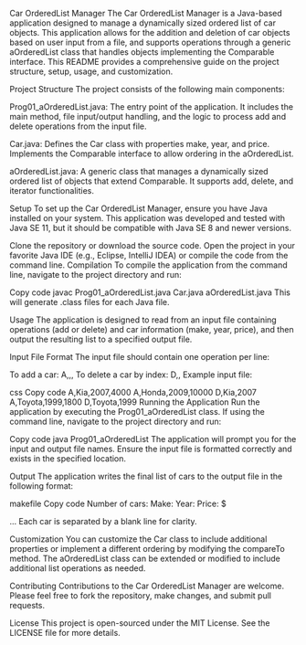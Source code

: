 Car OrderedList Manager
The Car OrderedList Manager is a Java-based application designed to manage a dynamically sized ordered list of car objects. This application allows for the addition and deletion of car objects based on user input from a file, and supports operations through a generic aOrderedList class that handles objects implementing the Comparable interface. This README provides a comprehensive guide on the project structure, setup, usage, and customization.

Project Structure
The project consists of the following main components:

Prog01_aOrderedList.java: The entry point of the application. It includes the main method, file input/output handling, and the logic to process add and delete operations from the input file.

Car.java: Defines the Car class with properties make, year, and price. Implements the Comparable<Car> interface to allow ordering in the aOrderedList.

aOrderedList.java: A generic class that manages a dynamically sized ordered list of objects that extend Comparable<T>. It supports add, delete, and iterator functionalities.

Setup
To set up the Car OrderedList Manager, ensure you have Java installed on your system. This application was developed and tested with Java SE 11, but it should be compatible with Java SE 8 and newer versions.

Clone the repository or download the source code.
Open the project in your favorite Java IDE (e.g., Eclipse, IntelliJ IDEA) or compile the code from the command line.
Compilation
To compile the application from the command line, navigate to the project directory and run:

Copy code
javac Prog01_aOrderedList.java Car.java aOrderedList.java
This will generate .class files for each Java file.

Usage
The application is designed to read from an input file containing operations (add or delete) and car information (make, year, price), and then output the resulting list to a specified output file.

Input File Format
The input file should contain one operation per line:

To add a car: A,<Make>,<Year>,<Price>
To delete a car by index: D,<Make>,<Year>
Example input file:

css
Copy code
A,Kia,2007,4000
A,Honda,2009,10000
D,Kia,2007
A,Toyota,1999,1800
D,Toyota,1999
Running the Application
Run the application by executing the Prog01_aOrderedList class. If using the command line, navigate to the project directory and run:

Copy code
java Prog01_aOrderedList
The application will prompt you for the input and output file names. Ensure the input file is formatted correctly and exists in the specified location.

Output
The application writes the final list of cars to the output file in the following format:

makefile
Copy code
Number of cars: <size>
Make: <Make>
Year: <Year>
Price: $<Price>

...
Each car is separated by a blank line for clarity.

Customization
You can customize the Car class to include additional properties or implement a different ordering by modifying the compareTo method. The aOrderedList class can be extended or modified to include additional list operations as needed.

Contributing
Contributions to the Car OrderedList Manager are welcome. Please feel free to fork the repository, make changes, and submit pull requests.

License
This project is open-sourced under the MIT License. See the LICENSE file for more details.
